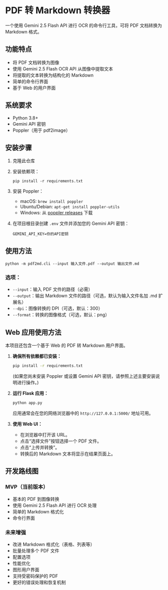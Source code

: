 # PDF 转 Markdown 转换器

一个使用 Gemini 2.5 Flash API 进行 OCR 的命令行工具，可将 PDF 文档转换为 Markdown 格式。

## 功能特点

- 将 PDF 文档转换为图像
- 使用 Gemini 2.5 Flash OCR API 从图像中提取文本
- 将提取的文本转换为结构化的 Markdown
- 简单的命令行界面
- 基于 Web 的用户界面

## 系统要求

- Python 3.8+
- Gemini API 密钥
- Poppler（用于 pdf2image）

## 安装步骤

1. 克隆此仓库
2. 安装依赖项：
   ```
   pip install -r requirements.txt
   ```
3. 安装 Poppler：
   - macOS: `brew install poppler`
   - Ubuntu/Debian: `apt-get install poppler-utils`
   - Windows: 从 [poppler releases](https://github.com/oschwartz10612/poppler-windows/releases/) 下载

4. 在项目根目录创建 `.env` 文件并添加您的 Gemini API 密钥：
   ```
   GEMINI_API_KEY=你的API密钥
   ```

## 使用方法

```
python -m pdf2md.cli --input 输入文件.pdf --output 输出文件.md
```

### 选项：
- `--input`：输入 PDF 文件的路径（必需）
- `--output`：输出 Markdown 文件的路径（可选，默认为输入文件名加 .md 扩展名）
- `--dpi`：图像转换的 DPI（可选，默认：300）
- `--format`：转换的图像格式（可选，默认：png）

## Web 应用使用方法

本项目还包含一个基于 Web 的 PDF 转 Markdown 用户界面。

1.  **确保所有依赖都已安装：**
    ```bash
    pip install -r requirements.txt
    ```
    (如果您尚未安装 Poppler 或设置 Gemini API 密钥，请参照上述主要安装说明进行操作。)

2.  **运行 Flask 应用：**
    ```bash
    python app.py
    ```
    应用通常会在您的网络浏览器中的 `http://127.0.0.1:5000/` 地址可用。

3.  **使用 Web UI：**
    - 在浏览器中打开该 URL。
    - 点击“选择文件”按钮选择一个 PDF 文件。
    - 点击“上传并转换”。
    - 转换后的 Markdown 文本将显示在结果页面上。

## 开发路线图

### MVP（当前版本）
- 基本的 PDF 到图像转换
- 使用 Gemini 2.5 Flash API 进行 OCR 处理
- 简单的 Markdown 格式化
- 命令行界面

### 未来增强
- 改进 Markdown 格式化（表格、列表等）
- 批量处理多个 PDF 文件
- 配置选项
- 性能优化
- 图形用户界面
- 支持受密码保护的 PDF
- 更好的错误处理和恢复机制
